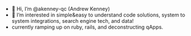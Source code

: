 - 👋 Hi, I’m @akenney-qc (Andrew Kenney)
- 👀 I’m interested in simple&easy to understand code solutions, system to system integrations, search engine tech, and data!
- currently ramping up on ruby, rails, and deconstructing qApps.

<!---
akenney-qc/akenney-qc is a ✨ special ✨ repository because its `README.md` (this file) appears on your GitHub profile.
You can click the Preview link to take a look at your changes.
--->

